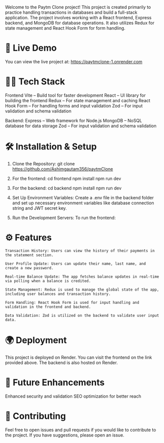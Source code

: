 Welcome to the Paytm Clone project! This project is created primarily to practice handling transactions in databases and build a full-stack application. The project involves working with a React frontend, Express backend, and MongoDB for database operations. It also utilizes Redux for state management and React Hook Form for form handling.

# 🚀 Live Demo
You can view the live project at:
https://paytmclone-1.onrender.com



# 🧑‍💻 Tech Stack
Frontend
Vite – Build tool for faster development
React – UI library for building the frontend
Redux – For state management and caching
React Hook Form – For handling forms and input validation
Zod – For input validation and schema validation

Backend:
Express – Web framework for Node.js
MongoDB – NoSQL database for data storage
Zod – For input validation and schema validation


# 🛠 Installation & Setup
1. Clone the Repository:
 git clone https://github.com/Ashimgautam356/paytmClone

2. For the frontend:
    cd frontend
    npm install
    npm run dev 

3. For the backend:
    cd backend
    npm install
    npm run dev

4. Set Up Environment Variables:
Create a .env file in the backend folder and set up necessary environment variables like database connection string and JWT secret key.

5. Run the Development Servers:
To run the frontend:


# ⚙️ Features

    Transaction History: Users can view the history of their payments in the statement section.

    User Profile Update: Users can update their name, last name, and create a new password.

    Real-time Balance Update: The app fetches balance updates in real-time via polling when a balance is credited.

    State Management: Redux is used to manage the global state of the app, including user balances and transaction history.

    Form Handling: React Hook Form is used for input handling and validation in the frontend and backend.

    Data Validation: Zod is utilized on the backend to validate user input data.


# 🌍 Deployment
This project is deployed on Render. You can visit the frontend on the link provided above. The backend is also hosted on Render.

# 📝 Future Enhancements

Enhanced security and validation
SEO optimization for better reach

# 💬 Contributing
Feel free to open issues and pull requests if you would like to contribute to the project. If you have suggestions, please open an issue.